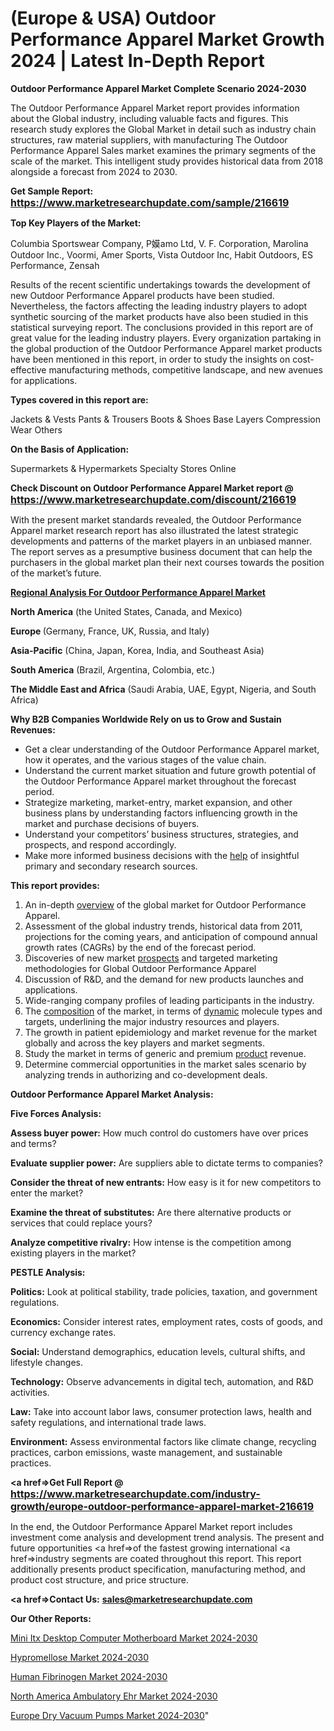 # (Europe & USA) Outdoor Performance Apparel Market Growth 2024 | Latest In-Depth Report

<strong>Outdoor Performance Apparel Market Complete Scenario 2024-2030</strong>

The Outdoor Performance Apparel Market report provides information about the Global industry, including valuable facts and figures. This research study explores the Global Market in detail such as industry chain structures, raw material suppliers, with manufacturing The Outdoor Performance Apparel Sales market examines the primary segments of the scale of the market. This intelligent study provides historical data from 2018 alongside a forecast from 2024 to 2030.

<strong>Get Sample Report: <a href=https://www.marketresearchupdate.com/sample/216619><font size=3 color=#0000ff>https://www.marketresearchupdate.com/sample/216619</font></a></strong>

<strong>Top Key Players of the Market:</strong>

Columbia Sportswear Company, P嫫amo Ltd, V. F. Corporation, Marolina Outdoor Inc., Voormi, Amer Sports, Vista Outdoor Inc, Habit Outdoors, ES Performance, Zensah

Results of the recent scientific undertakings towards the development of new Outdoor Performance Apparel products have been studied. Nevertheless, the factors affecting the leading industry players to adopt synthetic sourcing of the market products have also been studied in this statistical surveying report. The conclusions provided in this report are of great value for the leading industry players. Every organization partaking in the global production of the Outdoor Performance Apparel market products have been mentioned in this report, in order to study the insights on cost-effective manufacturing methods, competitive landscape, and new avenues for applications.

<strong>Types covered in this report are: </strong>

Jackets & Vests
Pants & Trousers
Boots & Shoes
Base Layers
Compression Wear
Others

<strong>On the Basis of Application:</strong>

Supermarkets & Hypermarkets
Specialty Stores
Online

<strong>Check Discount on Outdoor Performance Apparel Market report @ <a href=https://www.marketresearchupdate.com/discount/216619><font size=3 color=#0000ff>https://www.marketresearchupdate.com/discount/216619</font></a></strong>

With the present market standards revealed, the Outdoor Performance Apparel market research report has also illustrated the latest strategic developments and patterns of the market players in an unbiased manner. The report serves as a presumptive business document that can help the purchasers in the global market plan their next courses towards the position of the market’s future.

<strong><u><b>Regional Analysis For Outdoor Performance Apparel Market</b></u></strong>

<strong><b>North America</b></strong> (the United States, Canada, and Mexico)

<strong><b>Europe </b></strong>(Germany, France, UK, Russia, and Italy)

<strong><b>Asia-Pacific</b></strong> (China, Japan, Korea, India, and Southeast Asia)

<strong><b>South America</b></strong> (Brazil, Argentina, Colombia, etc.)

<strong><b>The Middle East and Africa</b></strong> (Saudi Arabia, UAE, Egypt, Nigeria, and South Africa)

<strong>Why B2B Companies Worldwide Rely on us to Grow and Sustain Revenues:</strong>
<ul>
  <li>Get a clear understanding of the Outdoor Performance Apparel market, how it operates, and the various stages of the value chain.</li>
  <li>Understand the current market situation and future growth potential of the Outdoor Performance Apparel market throughout the forecast period.</li>
  <li>Strategize marketing, market-entry, market expansion, and other business plans by understanding factors influencing growth in the market and purchase decisions of buyers.</li>
  <li>Understand your competitors’ business structures, strategies, and prospects, and respond accordingly.</li>
  <li>Make more informed business decisions with the <a href=ASDF991299>help</a> of insightful primary and secondary research sources.</li>
</ul>
<strong>This report provides:</strong>
<ol>
  <li>An in-depth <a href=>overview</a> of the global market for Outdoor Performance Apparel.</li>
  <li>Assessment of the global industry trends, historical data from 2011, projections for the coming years, and anticipation of compound annual growth rates (CAGRs) by the end of the forecast period.</li>
  <li>Discoveries of new market <a href=>prospects</a> and targeted marketing methodologies for Global Outdoor Performance Apparel</li>
  <li>Discussion of R&amp;D, and the demand for new products launches and applications.</li>
  <li>Wide-ranging company profiles of leading participants in the industry.</li>
  <li>The <a href=ASDF881288>composition</a> of the market, in terms of <a href=>dynamic</a> molecule types and targets, underlining the major industry resources and players.</li>
  <li>The growth in patient epidemiology and market revenue for the market globally and across the key players and market segments.</li>
  <li>Study the market in terms of generic and premium <a href=>product</a> revenue.</li>
  <li>Determine commercial opportunities in the market sales scenario by analyzing trends in authorizing and co-development deals.</li>
</ol>

<strong>Outdoor Performance Apparel Market Analysis:</strong>

<strong>Five Forces Analysis:</strong>

<strong>Assess buyer power:</strong> How much control do customers have over prices and terms?

<strong>Evaluate supplier power:</strong> Are suppliers able to dictate terms to companies?

<strong>Consider the threat of new entrants:</strong> How easy is it for new competitors to enter the market?

<strong>Examine the threat of substitutes:</strong> Are there alternative products or services that could replace yours?

<strong>Analyze competitive rivalry:</strong> How intense is the competition among existing players in the market?

<strong>PESTLE Analysis:</strong>

<strong>Politics:</strong> Look at political stability, trade policies, taxation, and government regulations.

<strong>Economics:</strong> Consider interest rates, employment rates, costs of goods, and currency exchange rates.

<strong>Social:</strong> Understand demographics, education levels, cultural shifts, and lifestyle changes.

<strong>Technology:</strong> Observe advancements in digital tech, automation, and R&D activities.

<strong>Law:</strong> Take into account labor laws, consumer protection laws, health and safety regulations, and international trade laws.

<strong>Environment:</strong> Assess environmental factors like climate change, recycling practices, carbon emissions, waste management, and sustainable practices.

<strong><a href=>Get Full Report</a> @ <a href=https://www.marketresearchupdate.com/industry-growth/europe-outdoor-performance-apparel-market-216619><font size=3 color=#0000ff>https://www.marketresearchupdate.com/industry-growth/europe-outdoor-performance-apparel-market-216619</font></a></strong>

In the end, the Outdoor Performance Apparel Market report includes investment come analysis and development trend analysis. The present and future opportunities <a href=>of</a> the fastest growing international <a href=>industry</a> segments are coated throughout this report. This report additionally presents product specification, manufacturing method, and product cost structure, and price structure.

<strong><a href=><strong>Contact Us:</strong></a></strong>
<strong>sales@marketresearchupdate.com</strong>

<strong>Our Other Reports:</strong>

<a href=https://www.linkedin.com/pulse/mini-itx-desktop-computer-motherboard-market-1f>Mini Itx Desktop Computer Motherboard Market 2024-2030</a>

<a href=https://www.linkedin.com/pulse/hypromellose-market-report-2023-top-company-trends>Hypromellose Market 2024-2030</a>

<a href=https://www.linkedin.com/pulse/human-fibrinogen-market-size-industry-growth>Human Fibrinogen Market 2024-2030</a>

<a href=https://www.linkedin.com/pulse/north-america-ambulatory-ehr-market-size-production-5vk1f/>North America Ambulatory Ehr Market 2024-2030</a>

<a href=https://www.linkedin.com/pulse/europe-dry-vacuum-pumps-market-research-report-2023-j2bbc/>Europe Dry Vacuum Pumps Market 2024-2030</a>"
